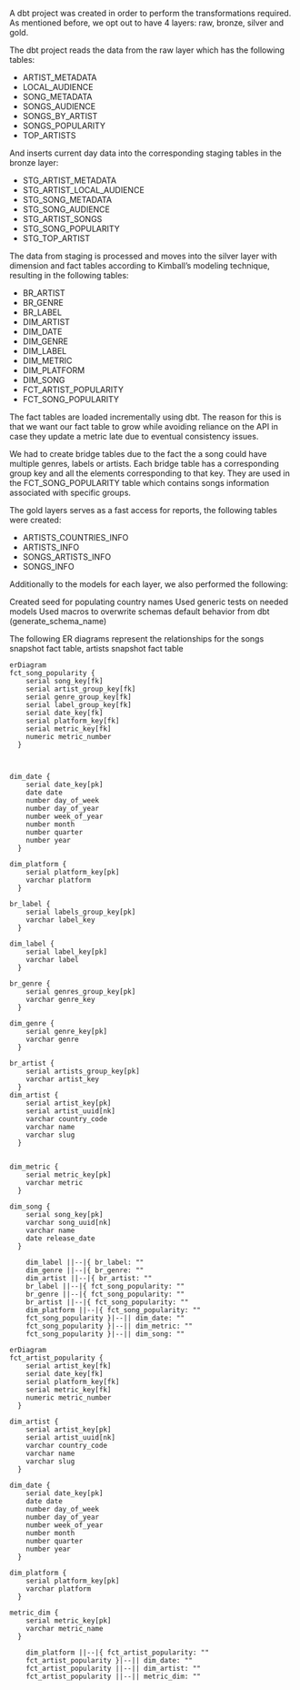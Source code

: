 A dbt project was created in order to perform the transformations required. As mentioned before, we opt out to have 4 layers: raw, bronze, silver and gold.

The dbt project reads the data from the raw layer which has the following tables:
- ARTIST_METADATA
- LOCAL_AUDIENCE
- SONG_METADATA
- SONGS_AUDIENCE
- SONGS_BY_ARTIST
- SONGS_POPULARITY
- TOP_ARTISTS

And inserts current day data into the corresponding staging tables in the bronze layer:
- STG_ARTIST_METADATA
- STG_ARTIST_LOCAL_AUDIENCE
- STG_SONG_METADATA
- STG_SONG_AUDIENCE
- STG_ARTIST_SONGS
- STG_SONG_POPULARITY
- STG_TOP_ARTIST

The data from staging is processed and moves into the silver layer with dimension and fact tables according to Kimball’s modeling technique, resulting in the following tables:

- BR_ARTIST
- BR_GENRE
- BR_LABEL
- DIM_ARTIST
- DIM_DATE
- DIM_GENRE
- DIM_LABEL
- DIM_METRIC
- DIM_PLATFORM
- DIM_SONG
- FCT_ARTIST_POPULARITY
- FCT_SONG_POPULARITY

The fact tables are loaded incrementally using dbt. The reason for this is that we want our fact table to grow while avoiding reliance on the API in case they update a metric late due to eventual consistency issues.

We had to create bridge tables due to the fact the a song could have multiple genres, labels or artists. Each bridge table has a corresponding group key and all the elements corresponding to that key. They are used in the FCT_SONG_POPULARITY table which contains songs information associated with specific groups.

The gold layers serves as a fast access for reports, the following tables were created:

- ARTISTS_COUNTRIES_INFO
- ARTISTS_INFO
- SONGS_ARTISTS_INFO
- SONGS_INFO

Additionally to the models for each layer, we also performed the following:

Created seed for populating country names
Used generic tests on needed models
Used macros to overwrite schemas default behavior from dbt (generate_schema_name)

The following ER diagrams represent the relationships for the songs snapshot fact table, artists snapshot fact table 

```mermaid
erDiagram
fct_song_popularity {
    serial song_key[fk]
    serial artist_group_key[fk]
    serial genre_group_key[fk]
    serial label_group_key[fk]
    serial date_key[fk]
    serial platform_key[fk]
    serial metric_key[fk]
    numeric metric_number
  }



dim_date {
    serial date_key[pk]
    date date
    number day_of_week
    number day_of_year
    number week_of_year
    number month
    number quarter
    number year
  }

dim_platform {
    serial platform_key[pk]
    varchar platform
  }

br_label {
    serial labels_group_key[pk]
    varchar label_key
  }

dim_label {
    serial label_key[pk]
    varchar label
  }

br_genre {
    serial genres_group_key[pk]
    varchar genre_key
  }

dim_genre {
    serial genre_key[pk]
    varchar genre
  }

br_artist {
    serial artists_group_key[pk]
    varchar artist_key
  }
dim_artist {
    serial artist_key[pk]
    serial artist_uuid[nk]
    varchar country_code
    varchar name
    varchar slug
  }


dim_metric {
    serial metric_key[pk]
    varchar metric
  }

dim_song {
    serial song_key[pk]
    varchar song_uuid[nk]
    varchar name
    date release_date
  }

    dim_label ||--|{ br_label: ""
    dim_genre ||--|{ br_genre: ""
    dim_artist ||--|{ br_artist: ""
    br_label ||--|{ fct_song_popularity: ""
    br_genre ||--|{ fct_song_popularity: ""
    br_artist ||--|{ fct_song_popularity: ""
    dim_platform ||--|{ fct_song_popularity: ""
    fct_song_popularity }|--|| dim_date: ""
    fct_song_popularity }|--|| dim_metric: ""
    fct_song_popularity }|--|| dim_song: ""

```

```mermaid
erDiagram
fct_artist_popularity {
    serial artist_key[fk]
    serial date_key[fk]
    serial platform_key[fk]
    serial metric_key[fk]
    numeric metric_number
  }

dim_artist {
    serial artist_key[pk]
    serial artist_uuid[nk]
    varchar country_code
    varchar name
    varchar slug
  }

dim_date {
    serial date_key[pk]
    date date
    number day_of_week
    number day_of_year
    number week_of_year
    number month
    number quarter
    number year
  }

dim_platform {
    serial platform_key[pk]
    varchar platform
  }

metric_dim {
    serial metric_key[pk]
    varchar metric_name
  }

    dim_platform ||--|{ fct_artist_popularity: ""
    fct_artist_popularity }|--|| dim_date: ""
    fct_artist_popularity ||--|| dim_artist: ""
    fct_artist_popularity ||--|| metric_dim: ""

```
